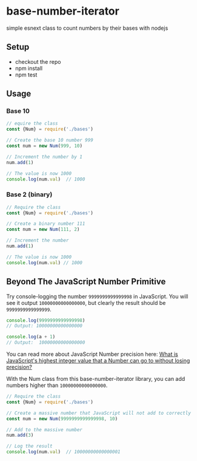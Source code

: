 # base-number-iterator

simple esnext class to count numbers by their bases with nodejs

## Setup

- checkout the repo
- npm install
- npm test

## Usage

### Base 10

```javascript
// equire the class
const {Num} = require('./bases')

// Create the base 10 number 999
const num = new Num(999, 10)

// Increment the number by 1
num.add(1)

// The value is now 1000
console.log(num.val)  // 1000
```

### Base 2 (binary)

```javascript
// Require the class
const {Num} = require('./bases')

// Create a binary number 111
const num = new Num(111, 2)

// Increment the number
num.add(1)

// The value is now 1000
console.log(num.val) // 1000
```

## Beyond The JavaScript Number Primitive

Try console-logging the number `9999999999999998` in JavaScript. You will see it output `10000000000000000`, but clearly the result should be `9999999999999999`.

```javascript
console.log(9999999999999998)
// Output: 10000000000000000

console.log(a + 1)
// Output:  10000000000000000
```

You can read more about JavaScript Number precision here: [What is JavaScript's highest integer value that a Number can go to without losing precision?](https://stackoverflow.com/questions/307179/what-is-javascripts-highest-integer-value-that-a-number-can-go-to-without-losin#307200)

With the Num class from this base-number-iterator library, you can add numbers higher than `10000000000000000`.

```javascript
// Require the class
const {Num} = require('./bases')

// Create a massive number that JavaScript will not add to correctly
const num = new Num(9999999999999998, 10)

// Add to the massive number
num.add(3)

// Log the result
console.log(num.val)  // 10000000000000001
```
